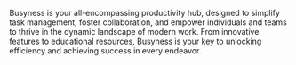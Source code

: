 Busyness is your all-encompassing productivity hub, designed to simplify task management, foster collaboration, and empower individuals and teams to thrive in the dynamic landscape of modern work. From innovative features to educational resources, Busyness is your key to unlocking efficiency and achieving success in every endeavor.
